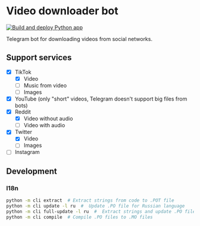 # Video downloader bot

[![Build and deploy Python app](https://github.com/jag-k/tiktok-downloader/actions/workflows/deploy.yml/badge.svg)](https://github.com/jag-k/tiktok-downloader/actions/workflows/deploy.yml)

Telegram bot for downloading videos from social networks.

## Support services

- [x] TikTok
  - [x] Video
  - [ ] Music from video
  - [ ] Images
- [x] YouTube  (only "short" videos, Telegram doesn't support big files from bots)
- [x] Reddit
  - [x] Video without audio
  - [ ] Video with audio
- [x] Twitter
  - [x] Video
  - [ ] Images
- [ ] Instagram

## Development

### I18n

```bash
python -m cli extract  # Extract strings from code to .POT file
python -m cli update -l ru  #  Update .PO file for Russian language
python -m cli full-update -l ru  #  Extract strings and update .PO file for Russian language
python -m cli compile  # Compile .PO files to .MO files
```
